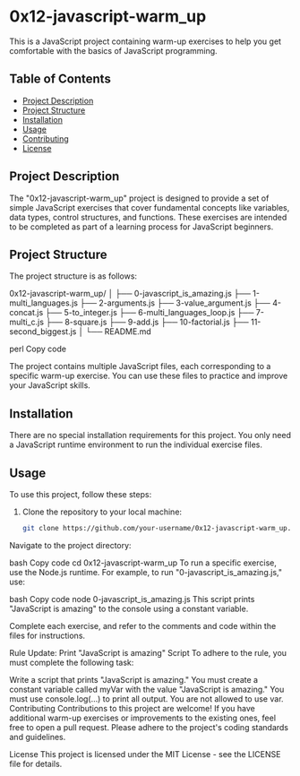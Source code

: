 # 0x12-javascript-warm_up

This is a JavaScript project containing warm-up exercises to help you get comfortable with the basics of JavaScript programming.

## Table of Contents

- [Project Description](#project-description)
- [Project Structure](#project-structure)
- [Installation](#installation)
- [Usage](#usage)
- [Contributing](#contributing)
- [License](#license)

## Project Description

The "0x12-javascript-warm_up" project is designed to provide a set of simple JavaScript exercises that cover fundamental concepts like variables, data types, control structures, and functions. These exercises are intended to be completed as part of a learning process for JavaScript beginners.

## Project Structure

The project structure is as follows:

0x12-javascript-warm_up/
│
├── 0-javascript_is_amazing.js
├── 1-multi_languages.js
├── 2-arguments.js
├── 3-value_argument.js
├── 4-concat.js
├── 5-to_integer.js
├── 6-multi_languages_loop.js
├── 7-multi_c.js
├── 8-square.js
├── 9-add.js
├── 10-factorial.js
├── 11-second_biggest.js
│
└── README.md

perl
Copy code

The project contains multiple JavaScript files, each corresponding to a specific warm-up exercise. You can use these files to practice and improve your JavaScript skills.

## Installation

There are no special installation requirements for this project. You only need a JavaScript runtime environment to run the individual exercise files.

## Usage

To use this project, follow these steps:

1. Clone the repository to your local machine:

   ```bash
   git clone https://github.com/your-username/0x12-javascript-warm_up.git
Navigate to the project directory:

bash
Copy code
cd 0x12-javascript-warm_up
To run a specific exercise, use the Node.js runtime. For example, to run "0-javascript_is_amazing.js," use:

bash
Copy code
node 0-javascript_is_amazing.js
This script prints "JavaScript is amazing" to the console using a constant variable.

Complete each exercise, and refer to the comments and code within the files for instructions.

Rule Update: Print "JavaScript is amazing" Script
To adhere to the rule, you must complete the following task:

Write a script that prints "JavaScript is amazing."
You must create a constant variable called myVar with the value "JavaScript is amazing."
You must use console.log(...) to print all output.
You are not allowed to use var.
Contributing
Contributions to this project are welcome! If you have additional warm-up exercises or improvements to the existing ones, feel free to open a pull request. Please adhere to the project's coding standards and guidelines.

License
This project is licensed under the MIT License - see the LICENSE file for details.
